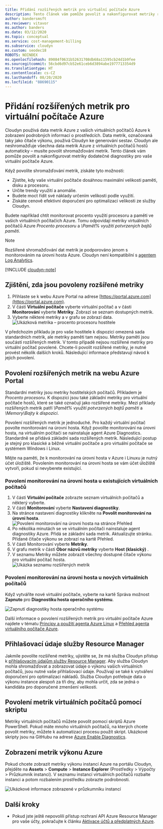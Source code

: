 ```yaml
---
title: Přidání rozšířených metrik pro virtuální počítače Azure
description: Tento článek vám pomůže povolit a nakonfigurovat metriky rozšířené diagnostiky pro vaše virtuální počítače Azure.
author: bandersmsft
ms.reviewer: vitavor
ms.author: banders
ms.date: 03/12/2020
ms.topic: conceptual
ms.service: cost-management-billing
ms.subservice: cloudyn
ms.custom: seodec18
ROBOTS: NOINDEX
ms.openlocfilehash: 89084f0631b52631708db68a11595cb24d1b9fee
ms.sourcegitcommit: 56cbd6d97cb52e61ceb6d3894abe1977713354d9
ms.translationtype: HT
ms.contentlocale: cs-CZ
ms.lasthandoff: 08/20/2020
ms.locfileid: "88690115"
---
```

# <a name="add-extended-metrics-for-azure-virtual-machines"></a>Přidání rozšířených metrik pro virtuální počítače Azure

Cloudyn používá data metrik Azure z vašich virtuálních počítačů Azure k zobrazení podrobných informací o prostředcích. Data metrik, označovaná taky jako čítače výkonu, používá Cloudyn ke generování sestav. Cloudyn ale neshromažďuje všechna data metrik Azure z virtuálních počítačů hostů automaticky – musíte povolit shromažďování metrik. Tento článek vám pomůže povolit a nakonfigurovat metriky dodatečné diagnostiky pro vaše virtuální počítače Azure.

Když povolíte shromažďování metrik, získáte tyto možnosti:

- Zjistíte, kdy vaše virtuální počítače dosáhnou maximální velikosti paměti, disku a procesoru.
- Určíte trendy využití a anomálie.
- Budete moct řídit své náklady určením velikosti podle využití.
- Získáte cenově efektivní doporučení pro optimalizaci velikosti ze služby Cloudyn.

Budete například chtít monitorovat procento využití procesoru a paměti ve vašich virtuálních počítačích Azure. Tomu odpovídají metriky virtuálních počítačů Azure _Procento procesoru_ a _\Paměť\% využití potvrzených bajtů paměti_.

> [!NOTE]
> Rozšířené shromažďování dat metrik je podporováno jenom s monitorováním na úrovni hosta Azure. Cloudyn není kompatibilní s [agentem Log Analytics](../../azure-monitor/platform/agents-overview.md).

[!INCLUDE [cloudyn-note](../../../includes/cloudyn-note.md)]

## <a name="determine-whether-extended-metrics-are-enabled"></a>Zjištění, zda jsou povoleny rozšířené metriky

1. Přihlaste se k webu Azure Portal na adrese [https://portal.azure.com](https://portal.azure.com).
2. V části **Virtuální počítače** vyberte virtuální počítač a v části **Monitorování** vyberte **Metriky**. Zobrazí se seznam dostupných metrik.
3. Vyberte některé metriky a v grafu se zobrazí data.  
    ![Ukázková metrika – procento procesoru hostitele](./media/azure-vm-extended-metrics/metric01.png)

V předchozím příkladu je pro vaše hostitele k dispozici omezená sada standardních metrik, ale metriky paměti tam nejsou. Metriky paměti jsou součástí rozšířených metrik. V tomto případě nejsou rozšířené metriky pro virtuální počítač povolené. Chcete-li povolit rozšířené metriky, je nutné provést několik dalších kroků. Následující informace představují návod k jejich povolení.

## <a name="enable-extended-metrics-in-the-azure-portal"></a>Povolení rozšířených metrik na webu Azure Portal

Standardní metriky jsou metriky hostitelských počítačů. Příkladem je _Procento procesoru_. K dispozici jsou také základní metriky pro virtuální počítače hostů, které se také označují jako rozšířené metriky. Mezi příklady rozšířených metrik patří _\Paměť\% využití potvrzených bajtů paměti_ a _\Memory\Bajty k dispozici_.

Povolení rozšířených metrik je jednoduché. Pro každý virtuální počítač povolte monitorování na úrovni hosta. Když povolíte monitorování na úrovni hosta, na virtuálním počítači se nainstaluje agent Azure Diagnostics. Standardně se přidává základní sada rozšířených metrik. Následující postup je stejný pro klasické a běžné virtuální počítače a pro virtuální počítače se systémem Windows i Linux.

Mějte na paměti, že k monitorování na úrovni hosta v Azure i Linuxu je nutný účet úložiště. Povolením monitorování na úrovni hosta se vám účet úložiště vytvoří, pokud si nevyberete existující.

### <a name="enable-guest-level-monitoring-on-existing-vms"></a>Povolení monitorování na úrovni hosta u existujících virtuálních počítačů

1. V části **Virtuální počítače** zobrazte seznam virtuálních počítačů a některý vyberte.
2. V části **Monitorování** vyberte **Nastavení diagnostiky**.
3. Na stránce nastavení diagnostiky klikněte na **Povolit monitorování na úrovni hosta**.  
    ![Povolení monitorování na úrovni hosta na stránce Přehled](./media/azure-vm-extended-metrics/enable-guest-monitoring.png)
4. Po několika minutách se ve virtuálním počítači nainstaluje agent diagnostiky Azure. Přidá se základní sada metrik. Aktualizujte stránku. Přidané čítače výkonu se zobrazí na kartě Přehled.
5. V části Monitorování vyberte **Metriky**.
6. V grafu metrik v části **Obor názvů metriky** vyberte **Host (klasický)** .
7. V seznamu Metriky můžete zobrazit všechny dostupné čítače výkonu pro virtuální počítač hosta.  
    ![Ukázka seznamu rozšířených metrik](./media/azure-vm-extended-metrics/extended-metrics.png)

### <a name="enable-guest-level-monitoring-on-new-vms"></a>Povolení monitorování na úrovni hosta u nových virtuálních počítačů

Když vytváříte nové virtuální počítače, vyberte na kartě Správa možnost **Zapnuto** pro **Diagnostiku hosta operačního systému**.

![Zapnutí diagnostiky hosta operačního systému](./media/azure-vm-extended-metrics/new-enable-diag.png)

Další informace o povolení rozšířených metrik pro virtuální počítače Azure najdete v tématu [Principy a použití agenta Azure Linux](../../virtual-machines/extensions/agent-linux.md) a [Přehled agenta virtuálního počítače Azure](../../virtual-machines/extensions/agent-windows.md).

## <a name="resource-manager-credentials"></a>Přihlašovací údaje služby Resource Manager

Jakmile povolíte rozšířené metriky, ujistěte se, že má služba Cloudyn přístup k [přihlašovacím údajům služby Resource Manager](../../cost-management/activate-subs-accounts.md). Aby služba Cloudyn mohla shromažďovat a zobrazovat údaje o výkonu vašich virtuálních počítačů, jsou nutné vaše přihlašovací údaje. Používají se také k vytváření doporučení pro optimalizaci nákladů. Služba Cloudyn potřebuje data o výkonu instance alespoň za tři dny, aby mohla určit, zda se jedná o kandidáta pro doporučené zmenšení velikosti.

## <a name="enable-vm-metrics-with-a-script"></a>Povolení metrik virtuálních počítačů pomocí skriptu

Metriky virtuálních počítačů můžete povolit pomocí skriptů Azure PowerShell. Pokud máte mnoho virtuálních počítačů, na kterých chcete povolit metriky, můžete k automatizaci procesu použít skript. Ukázkové skripty jsou na GitHubu na adrese [Azure Enable Diagnostics](https://github.com/Cloudyn/azure-enable-diagnostics).

## <a name="view-azure-performance-metrics"></a>Zobrazení metrik výkonu Azure

Pokud chcete zobrazit metriky výkonu instancí Azure na portálu Cloudyn, přejděte na **Assets** > **Compute** > **Instance Explorer** (Prostředky > Výpočty > Průzkumník instancí). V seznamu instancí virtuálních počítačů rozbalte instanci a potom rozbalením prostředku zobrazte podrobnosti.

![Ukázkové informace zobrazené v průzkumníku instancí](./media/azure-vm-extended-metrics/instance-explorer.png)

## <a name="next-steps"></a>Další kroky

- Pokud jste ještě nepovolili přístup rozhraní API Azure Resource Manager pro vaše účty, pokračujte k článku [Aktivace účtů a předplatných Azure](../../cost-management/activate-subs-accounts.md).

